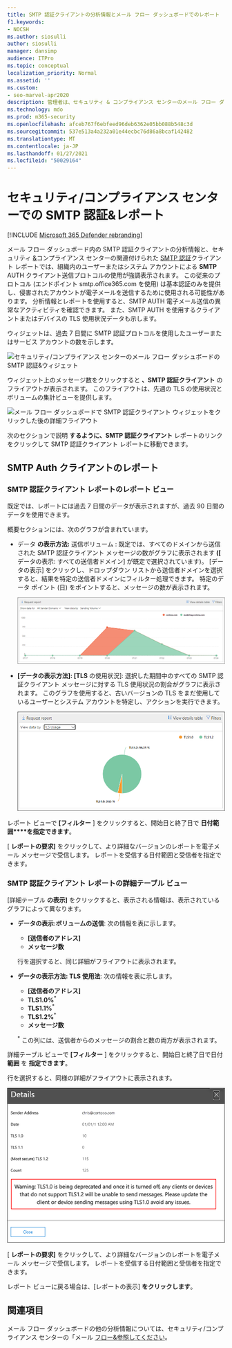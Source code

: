```yaml
---
title: SMTP 認証クライアントの分析情報とメール フロー ダッシュボードでのレポート
f1.keywords:
- NOCSH
ms.author: siosulli
author: siosulli
manager: dansimp
audience: ITPro
ms.topic: conceptual
localization_priority: Normal
ms.assetid: ''
ms.custom:
- seo-marvel-apr2020
description: 管理者は、セキュリティ & コンプライアンス センターのメール フロー ダッシュボードで SMTP 認証の分析情報とレポートを使用して、認証済み SMTP (SMTP AUTH) を使用して電子メール メッセージを送信する組織内の電子メール送信者を監視する方法について説明します。
ms.technology: mdo
ms.prod: m365-security
ms.openlocfilehash: afceb767f6ebfeed96deb6362e05bb088b548c3d
ms.sourcegitcommit: 537e513a4a232a01e44ecbc76d86a8bcaf142482
ms.translationtype: MT
ms.contentlocale: ja-JP
ms.lasthandoff: 01/27/2021
ms.locfileid: "50029164"
---
```

# <a name="smtp-auth-clients-insight-and-report-in-the-security--compliance-center"></a>セキュリティ/コンプライアンス センターでの SMTP 認証&レポート

[!INCLUDE [Microsoft 365 Defender rebranding](../includes/microsoft-defender-for-office.md)]


メール フロー ダッシュボード内の [](mail-flow-insights-v2.md)SMTP 認証クライアントの分析情報と、セキュリティ [&](https://protection.office.com)コンプライアンス センターの関連付けられた [SMTP 認証](#smtp-auth-clients-report)クライアント レポートでは、組織内のユーザーまたはシステム アカウントによる **SMTP** AUTH クライアント送信プロトコルの使用が強調表示されます。 この従来のプロトコル (エンドポイント smtp.office365.com を使用) は基本認証のみを提供し、侵害されたアカウントが電子メールを送信するために使用される可能性があります。 分析情報とレポートを使用すると、SMTP AUTH 電子メール送信の異常なアクティビティを確認できます。 また、SMTP AUTH を使用するクライアントまたはデバイスの TLS 使用状況データも示します。

ウィジェットは、過去 7 日間に SMTP 認証プロトコルを使用したユーザーまたはサービス アカウントの数を示します。

![セキュリティ/コンプライアンス センターのメール フロー ダッシュボードの SMTP 認証&ウィジェット](../../media/mfi-smtp-auth-clients-report-widget.png)

ウィジェット上のメッセージ数をクリックすると **、SMTP 認証クライアント** のフライアウトが表示されます。 このフライアウトは、先週の TLS の使用状況とボリュームの集計ビューを提供します。

![メール フロー ダッシュボードで SMTP 認証クライアント ウィジェットをクリックした後の詳細フライアウト](../../media/mfi-smtp-auth-clients-report-details.png)

次のセクションで説明 **するように、SMTP 認証クライアント** レポートのリンクをクリックして SMTP 認証クライアント レポートに移動できます。

## <a name="smtp-auth-clients-report"></a>SMTP Auth クライアントのレポート

### <a name="report-view-for-the-smtp-auth-clients-report"></a>SMTP 認証クライアント レポートのレポート ビュー

既定では、レポートには過去 7 日間のデータが表示されますが、過去 90 日間のデータを使用できます。

概要セクションには、次のグラフが含まれています。

- データ **の表示方法:** 送信ボリューム : 既定では、すべてのドメインから送信された SMTP 認証クライアント メッセージの数がグラフに表示されます **([** データの表示: すべての送信者ドメイン] が既定で選択されています)。 [データの表示] をクリックし、ドロップダウン リストから送信者ドメインを選択すると、結果を特定の送信者ドメインにフィルター処理できます。 特定のデータ ポイント (日) をポイントすると、メッセージの数が表示されます。

  ![セキュリティ/コンプライアンス センターの SMTP 認証クライアント レポートでボリューム &送信する](../../media/mfi-smtp-auth-clients-report-sending-volume-view.png)

- **[データの表示方法]: [TLS** の使用状況]: 選択した期間中のすべての SMTP 認証クライアント メッセージに対する TLS 使用状況の割合がグラフに表示されます。 このグラフを使用すると、古いバージョンの TLS をまだ使用しているユーザーとシステム アカウントを特定し、アクションを実行できます。

  ![セキュリティ/コンプライアンス センターの SMTP 認証クライアント レポートの TLS &ビュー](../../media/mfi-smtp-auth-clients-report-tls-usage-view.png)

レポート ビューで **[フィルター** ] をクリックすると、開始日と終了日で **日付範囲****を指定できます**。

[ **レポートの要求]** をクリックして、より詳細なバージョンのレポートを電子メール メッセージで受信します。 レポートを受信する日付範囲と受信者を指定できます。

### <a name="details-table-view-for-the-smtp-auth-clients-report"></a>SMTP 認証クライアント レポートの詳細テーブル ビュー

[詳細テーブル **の表示]** をクリックすると、表示される情報は、表示されているグラフによって異なります。

- **データの表示:ボリュームの送信**: 次の情報を表に示します。

  - **[送信者のアドレス]**
  - **メッセージ数**

  行を選択すると、同じ詳細がフライアウトに表示されます。

- **データの表示方法: TLS 使用法**: 次の情報を表に示します。

  - **[送信者のアドレス]**
  - **TLS1.0%**<sup>\*</sup>
  - **TLS1.1%**<sup>\*</sup>
  - **TLS1.2%**<sup>\*</sup>
  - **メッセージ数**

  <sup>\*</sup> この列には、送信者からのメッセージの割合と数の両方が表示されます。

詳細テーブル ビューで **[フィルター** ] をクリックすると、開始日と終了日で日付 **範囲** を **指定できます**。

行を選択すると、同様の詳細がフライアウトに表示されます。

![SMTP 認証クライアント レポートの TLS 使用状況ビューの詳細テーブルからの詳細フライアウト](../../media/mfi-smtp-auth-clients-report-tls-usage-view-view-details-table-details.png)

[ **レポートの要求]** をクリックして、より詳細なバージョンのレポートを電子メール メッセージで受信します。 レポートを受信する日付範囲と受信者を指定できます。

レポート ビューに戻る場合は、[レポートの表示] **をクリックします**。

## <a name="related-topics"></a>関連項目

メール フロー ダッシュボードの他の分析情報については、セキュリティ/コンプライアンス センターの「メール [フロー&参照してください](mail-flow-insights-v2.md)。
